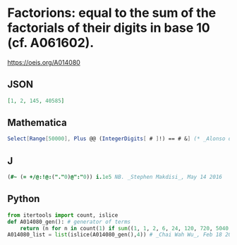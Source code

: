 # Factorions: equal to the sum of the factorials of their digits in base 10 \(cf\. A061602\)\.
https://oeis.org/A014080
## JSON
```JSON
[1, 2, 145, 40585]
```
## Mathematica
```Mathematica
Select[Range[50000], Plus @@ (IntegerDigits[ # ]!) == # &] (* _Alonso del Arte_, Jan 14 2008 *)
```
## J
```J
(#~ (= +/@:!@:("."0)@":"0)) i.1e5 NB. _Stephen Makdisi_, May 14 2016
```
## Python
```Python
from itertools import count, islice
def A014080_gen(): # generator of terms
    return (n for n in count(1) if sum((1, 1, 2, 6, 24, 120, 720, 5040, 40320, 362880)[int(d)] for d in str(n)) == n)
A014080_list = list(islice(A014080_gen(),4)) # _Chai Wah Wu_, Feb 18 2022
```
